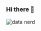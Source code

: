 ### Hi there 👋
![data nerd](https://github.com/MikelCerio/MikelCerio/assets/132581062/a8d4f095-bc92-4df4-85ad-c38285f5782e)

<!--
**MikelCerio/MikelCerio** is a ✨ _special_ ✨ repository because its `README.md` (this file) appears on your GitHub profile.

Here are some ideas to get you started:

- 🔭 I’m currently working on ...
- 🌱 I’m currently learning ...
- 👯 I’m looking to collaborate on ...
- 🤔 I’m looking for help with ...
- 💬 Ask me about ...
- 📫 How to reach me: ...
- 😄 Pronouns: ...
- ⚡ Fun fact: ...
-->
